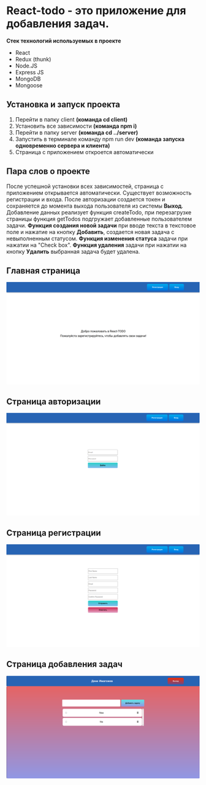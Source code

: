 # React-todo - это приложение для добавления задач. 

**Стек технологий используемых в проекте**
- React
- Redux (thunk)
- Node.JS
- Express JS
- MongoDB
- Mongoose

## Установка и запуск проекта

1. Перейти в папку client **(команда cd client)**
2. Установить все зависимости **(команда npm i)**
3. Перейти в папку server **(команда cd ../server)**
4. Запустить в терминале команду npm run dev **(команда запуска одновременно сервера и клиента)**
5. Страница с приложением откроется автоматически

## Пара слов о проекте

После успешной установки всех зависимостей, страница с приложением открывается автоматически. Существует возможность регистрации и входа. После авторизации создается токен и сохраняется до момента выхода пользователя из системы **Выход**. Добавление данных реализует функция createTodo, при перезагрузке страницы функция getTodos подгружает добавленные пользователем задачи. **Функция создания новой задачи** при вводе текста в текстовое поле и нажатие на кнопку **Добавить**, создается новая задача с невыполненным статусом. **Функция изменения статуса** задачи при нажатии на "Check box". **Функция удаления** задачи при нажатии на кнопку **Удалить** выбранная задача будет удалена.

## Главная страница

![Alt-текст](https://github.com/deni061997/react-todo/blob/main/client/public/images/todo-mainpage.png)

## Страница авторизации

![Alt-текст](https://github.com/deni061997/react-todo/blob/main/client/public/images/todo-authpage.png)

## Страница регистрации

![Alt-текст](https://github.com/deni061997/react-todo/blob/main/client/public/images/todo-reqgpage.png)

## Страница добавления задач

![Alt-текст](https://github.com/deni061997/react-todo/blob/main/client/public/images/todo-headpage.png)
